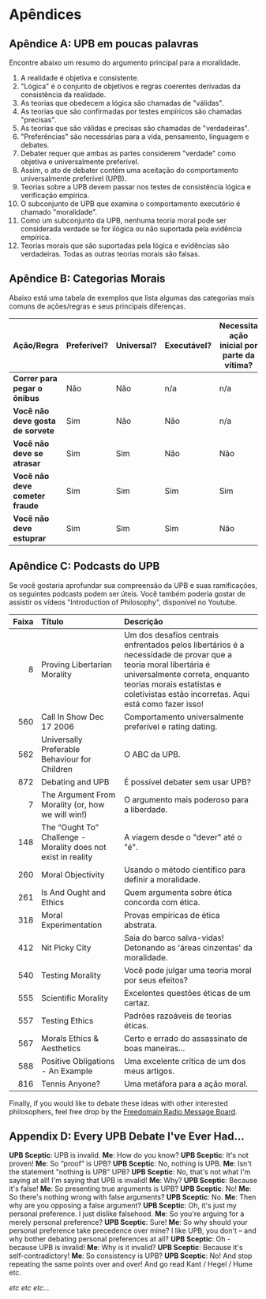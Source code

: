# Apêndices

## Apêndice A: UPB em poucas palavras

Encontre abaixo um resumo do argumento principal para a moralidade.

1. A realidade é objetiva e consistente.
2. "Lógica" é o conjunto de objetivos e regras coerentes derivadas da consistência da realidade.
3. As teorias que obedecem a lógica são chamadas de "válidas".
4. As teorias que são confirmadas por testes empíricos são chamadas "precisas".
5. As teorias que são válidas e precisas são chamadas de "verdadeiras".
6. "Preferências" são necessárias para a vida, pensamento, linguagem e debates.
7. Debater requer que ambas as partes considerem "verdade" como objetiva e universalmente preferível.
8. Assim, o ato de debater contém uma aceitação do comportamento universalmente preferível (UPB).
9. Teorias sobre a UPB devem passar nos testes de consistência lógica e verificação empírica.
10. O subconjunto de UPB que examina o comportamento executório é chamado "moralidade".
11. Como um subconjunto da UPB, nenhuma teoria moral pode ser considerada verdade se for ilógica ou não suportada pela evidência empírica.
12. Teorias morais que são suportadas pela lógica e evidências são verdadeiras. Todas as outras teorias morais são falsas.

## Apêndice B: Categorias Morais

Abaixo está uma tabela de exemplos que lista algumas das categorias mais comuns de ações/regras e seus principais diferenças.

| Ação/Regra                         | Preferível? | Universal? | Executável? | Necessita ação inicial por parte da vítima? | Os infratores podem ser evitados? | Categoria moral              |
| ---------------------------------- | ----------- | ---------- | ----------- | ------------------------------------------- | --------------------------------- | ---------------------------- |
| **Correr para pegar o ônibus**     | Não         | Não        | n/a         | n/a                                         | n/a                               | Neutro                       |
| **Você não deve gosta de sorvete** | Sim         | Não        | Não         | n/a                                         | n/a                               | Neutro (preferência pessoal) |
| **Você não deve se atrasar**       | Sim         | Sim        | Não         | Não                                         | Sim                               | APA                          |
| **Você não deve cometer fraude**   | Sim         | Sim        | Sim         | Sim                                         | Sim                               | Bom                          |
| **Você não deve estuprar**         | Sim         | Sim        | Sim         | Não                                         | Não                               | Bom                          |

## Apêndice C: Podcasts do UPB

Se você gostaria aprofundar sua compreensão da UPB e suas ramificações, os seguintes podcasts podem ser úteis. Você também poderia gostar de assistir os vídeos "Introduction of Philosophy", disponível no Youtube.

| Faixa | Título                                                        | Descrição                                                                                                                                                                                                                               |
| -----:|:------------------------------------------------------------- |:--------------------------------------------------------------------------------------------------------------------------------------------------------------------------------------------------------------------------------------- |
|     8 | Proving Libertarian Morality                                  | Um dos desafios centrais enfrentados pelos libertários é a necessidade de provar que a teoria moral libertária é universalmente correta, enquanto teorias morais estatistas e coletivistas estão incorretas. Aqui está como fazer isso! |
|   560 | Call In Show Dec 17 2006                                      | Comportamento universalmente preferível e rating dating.                                                                                                                                                                                |
|   562 | Universally Preferable Behaviour for Children                 | O ABC da UPB.                                                                                                                                                                                                                           |
|   872 | Debating and UPB                                              | É possível debater sem usar UPB?                                                                                                                                                                                                        |
|     7 | The Argument From Morality (or, how we will win!)             | O argumento mais poderoso para a liberdade.                                                                                                                                                                                             |
|   148 | The “Ought To” Challenge - Morality does not exist in reality | A viagem desde o "dever" até o "é".                                                                                                                                                                                                     |
|   260 | Moral Objectivity                                             | Usando o método científico para definir a moralidade.                                                                                                                                                                                   |
|   261 | Is And Ought and Ethics                                       | Quem argumenta sobre ética concorda com ética.                                                                                                                                                                                          |
|   318 | Moral Experimentation                                         | Provas empíricas de ética abstrata.                                                                                                                                                                                                     |
|   412 | Nit Picky City                                                | Saia do barco salva-vidas! Detonando as 'áreas cinzentas' da moralidade.                                                                                                                                                                |
|   540 | Testing Morality                                              | Você pode julgar uma teoria moral por seus efeitos?                                                                                                                                                                                     |
|   555 | Scientific Morality                                           | Excelentes questões éticas de um cartaz.                                                                                                                                                                                                |
|   557 | Testing Ethics                                                | Padrões razoáveis de teorias éticas.                                                                                                                                                                                                    |
|   567 | Morals Ethics & Aesthetics                                    | Certo e errado do assassinato de boas maneiras...                                                                                                                                                                                       |
|   588 | Positive Obligations - An Example                             | Uma excelente crítica de um dos meus artigos.                                                                                                                                                                                           |
|   816 | Tennis Anyone?                                                | Uma metáfora para a ação moral.                                                                                                                                                                                                         |

Finally, if you would like to debate these ideas with other interested philosophers, feel free drop by the [Freedomain Radio Message Board](www.freedomainradio.com/board).

## Appendix D: Every UPB Debate I've Ever Had...

**UPB Sceptic**: UPB is invalid. **Me**: How do you know? **UPB Sceptic**: It's not proven! **Me**: So “proof” is UPB? **UPB Sceptic**: No, nothing is UPB. **Me**: Isn't the statement "nothing is UPB" UPB? **UPB Sceptic**: No, that's not what I'm saying at all! I'm saying that UPB is invalid! **Me**: Why? **UPB Sceptic**: Because it's false! **Me**: So presenting true arguments is UPB? **UPB Sceptic**: No! **Me**: So there's nothing wrong with false arguments? **UPB Sceptic**: No. **Me**: Then why are you opposing a false argument? **UPB Sceptic**: Oh, it's just my personal preference. I just dislike falsehood. **Me**: So you're arguing for a merely personal preference? **UPB Sceptic**: Sure! **Me**: So why should your personal preference take precedence over mine? I like UPB, you don't – and why bother debating personal preferences at all? **UPB Sceptic**: Oh - because UPB is invalid! **Me**: Why is it invalid? **UPB Sceptic**: Because it's self-contradictory! **Me**: So consistency is UPB? **UPB Sceptic**: No! And stop repeating the same points over and over! And go read Kant / Hegel / Hume etc.

*etc etc etc...*